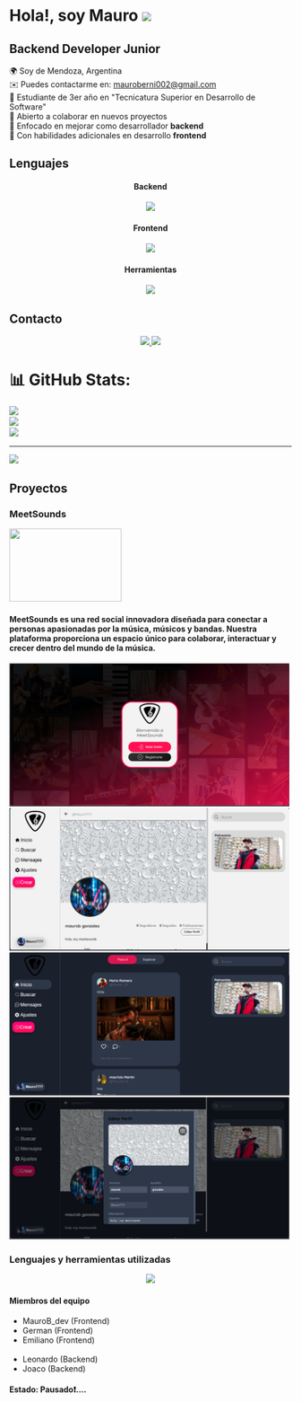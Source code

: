 Hola!, soy Mauro ![](https://user-images.githubusercontent.com/18350557/176309783-0785949b-9127-417c-8b55-ab5a4333674e.gif)
==================================================================================================================================

Backend Developer Junior
------------------------------


🌍 Soy de Mendoza, Argentina  
✉️ Puedes contactarme en: [mauroberni002@gmail.com](mailto:mauroberni002@gmail.com)  
📖 Estudiante de 3er año en "Tecnicatura Superior en Desarrollo de Software"  
🤝 Abierto a colaborar en nuevos proyectos  
📘 Enfocado en mejorar como desarrollador **backend**  
📗 Con habilidades adicionales en desarrollo **frontend** 



<h2 >Lenguajes</h2>
<div align="center">
  <h4>Backend</h4>
    <p align="center">
  <a href="https://skillicons.dev">
    <img src="https://skillicons.dev/icons?i=python,django,mysql" />
  </a>
</p>
</div>
<div align="center">
  <h4>Frontend</h4>
  <p align="center">
  <a href="https://skillicons.dev">
    <img src="https://skillicons.dev/icons?i=html,css,react" />
  </a>
</p>
</div>
<div align="center">
  <h4>Herramientas</h4>
  <p align="center">
  <a href="https://skillicons.dev">
    <img src="https://skillicons.dev/icons?i=git,vscode,postman" />
  </a>
</p>
</div>

<h2>Contacto</h2>
<div align="center">
  <p align="center">
  <a href="https://www.linkedin.com/in/maurodev">
    <img src="https://skillicons.dev/icons?i=linkedin" />
  </a>
  <a href="mailto:mauroberni002@example.com">
    <img src="https://skillicons.dev/icons?i=gmail" />
  </a>
</p>
</div>



# 📊 GitHub Stats:
![](https://github-readme-stats.vercel.app/api?username=Mauro-707&theme=dark&hide_border=false&include_all_commits=false&count_private=false)<br/>
![](https://github-readme-streak-stats.herokuapp.com/?user=Mauro-707&theme=dark&hide_border=false)<br/>
![](https://github-readme-stats.vercel.app/api/top-langs/?username=Mauro-707&theme=dark&hide_border=false&include_all_commits=false&count_private=false&layout=compact)

---
[![](https://visitcount.itsvg.in/api?id=Mauro-707&icon=3&color=1)](https://visitcount.itsvg.in)

<!-- Proudly created with GPRM ( https://gprm.itsvg.in ) -->

<h2>Proyectos</h2>
<div >
  <h3>MeetSounds</h3>
  <p>
    <a href="https://www.linkedin.com/in/maurodev">
      <img src="https://github.com/beatbuilders/meetsounds/blob/main/frontend/src/assets/Logo1.png?raw=true" width="200px" height="130px"/>
    </a>
  </p>
  <h4>
    MeetSounds es una red social innovadora diseñada para conectar a personas apasionadas por la música, músicos y bandas. Nuestra plataforma proporciona un espacio único para     
    colaborar, interactuar y crecer dentro del mundo de la música.
  </h4>
 
  
  
  <a href="https://meetsounds.netlify.app/login">
    <img src="https://github.com/Mauro-707/Mauro-707/blob/main/Captura%20de%20pantalla%202024-12-06%20100847.png?raw=true" width="500px">
    <img src="https://github.com/Mauro-707/Mauro-707/blob/main/Captura%20de%20pantalla%202024-12-06%20101035.png?raw=true" width="500px">
    <img src="https://github.com/Mauro-707/Mauro-707/blob/main/Captura%20de%20pantalla%202024-12-06%20101109.png?raw=true" width="500px">
    <img src="https://github.com/Mauro-707/Mauro-707/blob/main/Captura%20de%20pantalla%202024-12-06%20101157.png?raw=true" width="500px">
  </a>
  <h3 >Lenguajes y herramientas utilizadas</h3>
<div align="center">
    <p align="center">
  <a href="https://skillicons.dev">
    <img src="https://skillicons.dev/icons?i=spring,react,mongo,graphql,vscode,git,aws" />
  </a>
</p>
</div>
 <h4>Miembros del equipo</h4>
    <ul>
      <li>MauroB_dev (Frontend)</li>
      <li>German (Frontend)</li>
      <li>Emiliano (Frontend)</li>
      <br>
      <li>Leonardo (Backend)</li>
      <li>Joaco (Backend)</li>
    </ul>

<h4>Estado: Pausado❗....</h4>
  
</div>
